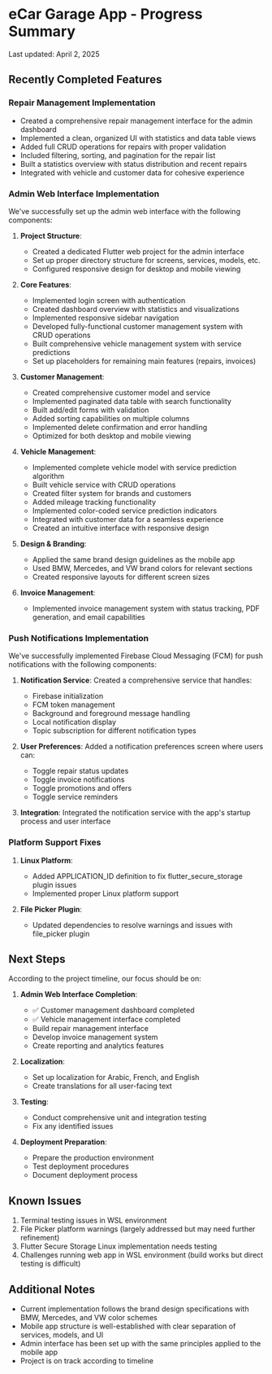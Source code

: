 # eCar Garage App - Progress Summary

Last updated: April 2, 2025

## Recently Completed Features

### Repair Management Implementation
- Created a comprehensive repair management interface for the admin dashboard
- Implemented a clean, organized UI with statistics and data table views
- Added full CRUD operations for repairs with proper validation
- Included filtering, sorting, and pagination for the repair list
- Built a statistics overview with status distribution and recent repairs
- Integrated with vehicle and customer data for cohesive experience

### Admin Web Interface Implementation

We've successfully set up the admin web interface with the following components:

1. **Project Structure**: 
   - Created a dedicated Flutter web project for the admin interface
   - Set up proper directory structure for screens, services, models, etc.
   - Configured responsive design for desktop and mobile viewing

2. **Core Features**:
   - Implemented login screen with authentication
   - Created dashboard overview with statistics and visualizations
   - Implemented responsive sidebar navigation
   - Developed fully-functional customer management system with CRUD operations
   - Built comprehensive vehicle management system with service predictions
   - Set up placeholders for remaining main features (repairs, invoices)

3. **Customer Management**:
   - Created comprehensive customer model and service
   - Implemented paginated data table with search functionality
   - Built add/edit forms with validation
   - Added sorting capabilities on multiple columns
   - Implemented delete confirmation and error handling
   - Optimized for both desktop and mobile viewing

4. **Vehicle Management**:
   - Implemented complete vehicle model with service prediction algorithm
   - Built vehicle service with CRUD operations
   - Created filter system for brands and customers
   - Added mileage tracking functionality
   - Implemented color-coded service prediction indicators
   - Integrated with customer data for a seamless experience
   - Created an intuitive interface with responsive design

5. **Design & Branding**:
   - Applied the same brand design guidelines as the mobile app
   - Used BMW, Mercedes, and VW brand colors for relevant sections
   - Created responsive layouts for different screen sizes

6. **Invoice Management**:
   - Implemented invoice management system with status tracking, PDF generation, and email capabilities

### Push Notifications Implementation

We've successfully implemented Firebase Cloud Messaging (FCM) for push notifications with the following components:

1. **Notification Service**: Created a comprehensive service that handles:
   - Firebase initialization
   - FCM token management
   - Background and foreground message handling
   - Local notification display
   - Topic subscription for different notification types

2. **User Preferences**: Added a notification preferences screen where users can:
   - Toggle repair status updates
   - Toggle invoice notifications
   - Toggle promotions and offers
   - Toggle service reminders

3. **Integration**: Integrated the notification service with the app's startup process and user interface

### Platform Support Fixes

1. **Linux Platform**:
   - Added APPLICATION_ID definition to fix flutter_secure_storage plugin issues
   - Implemented proper Linux platform support

2. **File Picker Plugin**:
   - Updated dependencies to resolve warnings and issues with file_picker plugin

## Next Steps

According to the project timeline, our focus should be on:

1. **Admin Web Interface Completion**:
   - ✅ Customer management dashboard completed
   - ✅ Vehicle management interface completed
   - Build repair management interface
   - Develop invoice management system
   - Create reporting and analytics features

2. **Localization**:
   - Set up localization for Arabic, French, and English
   - Create translations for all user-facing text

3. **Testing**:
   - Conduct comprehensive unit and integration testing
   - Fix any identified issues

4. **Deployment Preparation**:
   - Prepare the production environment
   - Test deployment procedures
   - Document deployment process

## Known Issues

1. Terminal testing issues in WSL environment
2. File Picker platform warnings (largely addressed but may need further refinement)
3. Flutter Secure Storage Linux implementation needs testing
4. Challenges running web app in WSL environment (build works but direct testing is difficult)

## Additional Notes

- Current implementation follows the brand design specifications with BMW, Mercedes, and VW color schemes
- Mobile app structure is well-established with clear separation of services, models, and UI
- Admin interface has been set up with the same principles applied to the mobile app
- Project is on track according to timeline 